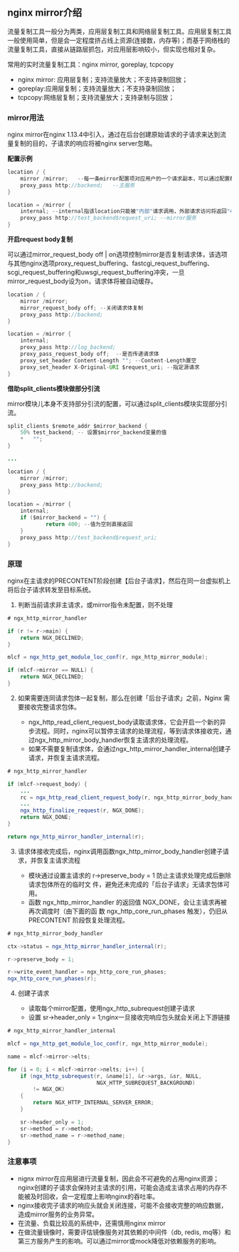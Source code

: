 ## nginx mirror介绍

流量复制工具一般分为两类，应用层复制工具和网络层复制工具。应用层复制工具一般使用简单，但是会一定程度挤占线上资源(连接数，内存等)；而基于网络栈的流量复制工具，直接从链路层抓包，对应用层影响较小，但实现也相对复杂。

常用的实时流量复制工具：nginx mirror, goreplay, tcpcopy

* nginx mirror: 应用层复制；支持流量放大；不支持录制回放；
* goreplay:应用层复制；支持流量放大；不支持录制回放；
* tcpcopy:网络层复制；支持流量放大；支持录制与回放；

### mirror用法

nginx mirror在nginx 1.13.4中引入，通过在后台创建原始请求的子请求来达到流量复制的目的，子请求的响应将被nginx server忽略。

**配置示例**

```java
location / {
    mirror /mirror;   --每一条mirror配置项对应用户的一个请求副本，可以通过配置都个mirror来达到"流量放大的效果"
    proxy_pass http://backend;   --主服务
}

location = /mirror {
    internal; --internal指该location只能被"内部"请求调用，外部请求访问将返回"404 (Not Found)"
    proxy_pass http://test_backend$request_uri; --mirror服务
}
```

**开启request body复制**

可以通过mirror\_request\_body off | on选项控制mirror是否复制请求体，该选项与其他nginx选项proxy\_request\_buffering、fastcgi\_request\_buffering、scgi\_request\_buffering和uwsgi\_request\_buffering冲突，一旦mirror\_request\_body设为on，请求体将被自动缓存。

```java
location / {
    mirror /mirror;
    mirror_request_body off; --关闭请求体复制
    proxy_pass http://backend;
}

location = /mirror {
    internal;
    proxy_pass http://log_backend;
    proxy_pass_request_body off;  --是否传递请求体
    proxy_set_header Content-Length ""; --Content-Length置空
    proxy_set_header X-Original-URI $request_uri; --指定源请求
}
```

**借助split_clients模块做部分引流**

mirror模块儿本身不支持部分引流的配置，可以通过split_clients模块实现部分引流。

```java
split_clients $remote_addr $mirror_backend {
    50% test_backend; -- 设置$mirror_backend变量的值
    *   "";	
}

...

location / {
    mirror /mirror;   
    proxy_pass http://backend;   
}

location = /mirror {
    internal; 
    if ($mirror_backend = "") {
            return 400; --值为空则直接返回
    }
    proxy_pass http://test_backend$request_uri; 
}

```

### 原理

nginx在主请求的PRECONTENT阶段创建【后台子请求】，然后在同一台虚拟机上将后台子请求转发至目标系统。

1. 判断当前请求非主请求，或mirror指令未配置，则不处理

```java
# ngx_http_mirror_handler

if (r != r->main) {
    return NGX_DECLINED;
}

mlcf = ngx_http_get_module_loc_conf(r, ngx_http_mirror_module);

if (mlcf->mirror == NULL) {
    return NGX_DECLINED;
}
```

2. 如果需要连同请求包体一起复制，那么在创建「后台子请求」之前，Nginx 需要接收完整请求包体。

	* ngx\_http\_read\_client\_request\_body读取请求体，它会开启一个新的异步流程。同时，nginx可以暂停主请求的处理流程，等到请求体接收完，通过ngx\_http\_mirror\_body\_handler恢复主请求的处理流程。
	* 如果不需要复制请求体，会通过ngx\_http\_mirror\_handler\_internal创建子请求，并恢复主请求流程。

```java
# ngx_http_mirror_handler

if (mlcf->request_body) {
    ...
    rc = ngx_http_read_client_request_body(r, ngx_http_mirror_body_handler);
    ...
    ngx_http_finalize_request(r, NGX_DONE);
    return NGX_DONE;
}

return ngx_http_mirror_handler_internal(r);
```

3. 请求体接收完成后，nginx调用函数ngx\_http\_mirror\_body\_handler创建子请求，并恢复主请求流程

	* 模块通过设置主请求的 r->preserve_body = 1 防止主请求处理完成后删除请求包体所在的临时文 件，避免还未完成的「后台子请求」无请求包体可用。
	* 函数 ngx\_http\_mirror\_handler 的返回值 NGX\_DONE，会让主请求再被再次调度时（由下面的函 数 ngx\_http\_core\_run\_phases 触发），仍旧从 PRECONTENT 阶段恢复处理流程。

```java
# ngx_http_mirror_body_handler

ctx->status = ngx_http_mirror_handler_internal(r);

r->preserve_body = 1;

r->write_event_handler = ngx_http_core_run_phases;
ngx_http_core_run_phases(r);
```

4. 创建子请求

	* 读取每个mirror配置，使用ngx\_http\_subrequest创建子请求
	* 设置 sr->header_only = 1;nginx一旦接收完响应包头就会关闭上下游链接

```java
# ngx_http_mirror_handler_internal

mlcf = ngx_http_get_module_loc_conf(r, ngx_http_mirror_module);

name = mlcf->mirror->elts;

for (i = 0; i < mlcf->mirror->nelts; i++) {
    if (ngx_http_subrequest(r, &name[i], &r->args, &sr, NULL,
                            NGX_HTTP_SUBREQUEST_BACKGROUND)
        != NGX_OK)
    {
        return NGX_HTTP_INTERNAL_SERVER_ERROR;
    }

    sr->header_only = 1;
    sr->method = r->method;
    sr->method_name = r->method_name;
}
```

### 注意事项

* nignx mirror在应用层进行流量复制，因此会不可避免的占用nginx资源；nginx创建的子请求会保持对主请求的引用，可能会造成主请求占用的内存不能被及时回收，会一定程度上影响nginx的吞吐率。
* nginx接收完子请求的响应头就会关闭连接，可能不会接收完整的响应数据，造成mirror服务的业务异常。
* 在流量、负载比较高的系统中，还需慎用nginx mirror
* 在做流量镜像时，需要评估镜像服务对其依赖的中间件（db, redis, mq等）和第三方服务产生的影响。可以通过mirror或mock降低对依赖服务的影响。